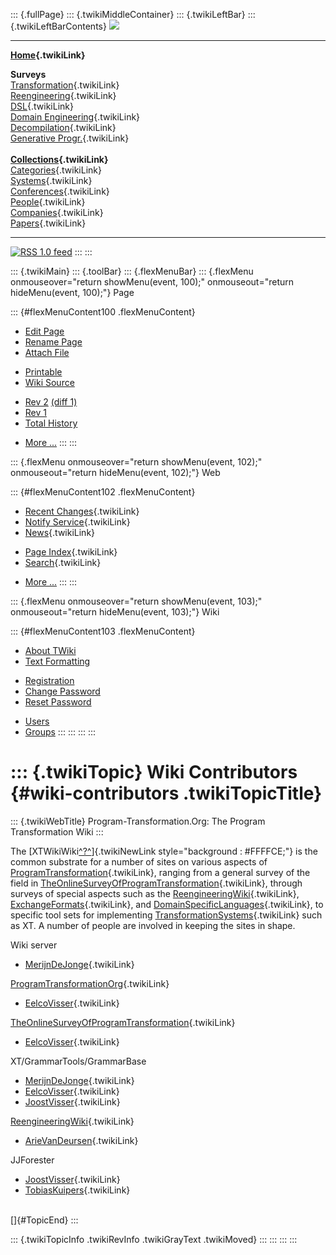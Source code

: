 ::: {.fullPage}
::: {.twikiMiddleContainer}
::: {.twikiLeftBar}
::: {.twikiLeftBarContents}
![](../pub/transformation.gif)

------------------------------------------------------------------------

**[Home](WebHome){.twikiLink}**

**Surveys**\
[Transformation](ProgramTransformation){.twikiLink}\
[Reengineering](ReengineeringWiki){.twikiLink}\
[DSL](DomainSpecificLanguages){.twikiLink}\
[Domain Engineering](DomainEngineering){.twikiLink}\
[Decompilation](DeCompilation){.twikiLink}\
[Generative Progr.](GenerativeProgrammingWiki){.twikiLink}\
\
**[Collections](CategoryCollection){.twikiLink}**\
[Categories](CategoryCategory){.twikiLink}\
[Systems](TransformationSystems){.twikiLink}\
[Conferences](TransformationConferences){.twikiLink}\
[People](TransformationPeople){.twikiLink}\
[Companies](TransformationCompanies){.twikiLink}\
[Papers](CategoryPaper){.twikiLink}

------------------------------------------------------------------------

[![](../pub/rss.gif "RSS 1.0 feed")](WebRss@skin=rss)
:::
:::

::: {.twikiMain}
::: {.toolBar}
::: {.flexMenuBar}
::: {.flexMenu onmouseover="return showMenu(event, 100);" onmouseout="return hideMenu(event, 100);"}
Page

::: {#flexMenuContent100 .flexMenuContent}
-   [Edit
    Page](http://www.program-transformation.org/edit/Transform/WikiContributors?t=1536826412)
-   [Rename
    Page](http://www.program-transformation.org/rename/Transform/WikiContributors)
-   [Attach
    File](http://www.program-transformation.org/attach/Transform/WikiContributors)

<!-- -->

-   [Printable](http://www.program-transformation.org/view/Transform/WikiContributors?skin=print.pattern)
-   [Wiki
    Source](http://www.program-transformation.org/view/Transform/WikiContributors?skin=text&raw=on&contenttype=text/plain)

<!-- -->

-   [Rev
    2](http://www.program-transformation.org/view/Transform/WikiContributors?rev=1.2)
    [(diff 1)](http://www.program-transformation.org/rdiff/Transform/WikiContributors?rev1=1.2&rev2=1.1)
-   [Rev
    1](http://www.program-transformation.org/view/Transform/WikiContributors?rev=1.1)
-   [Total
    History](http://www.program-transformation.org/rdiff/Transform/WikiContributors)

<!-- -->

-   [More
    \...](http://www.program-transformation.org/oops/Transform/WikiContributors?template=oopsmore&param1=1.2&param2=1.2)
:::
:::

::: {.flexMenu onmouseover="return showMenu(event, 102);" onmouseout="return hideMenu(event, 102);"}
Web

::: {#flexMenuContent102 .flexMenuContent}
-   [Recent Changes](WebChanges){.twikiLink}
-   [Notify Service](WebNotify){.twikiLink}
-   [News](WebNews){.twikiLink}

<!-- -->

-   [Page Index](WebIndex){.twikiLink}
-   [Search](WebSearch){.twikiLink}

<!-- -->

-   [More
    \...](http://www.program-transformation.org/oops/Transform/WikiContributors?template=oopsmore&param1=1.2&param2=1.2)
:::
:::

::: {.flexMenu onmouseover="return showMenu(event, 103);" onmouseout="return hideMenu(event, 103);"}
Wiki

::: {#flexMenuContent103 .flexMenuContent}
-   [About
    TWiki](http://www.program-transformation.org/view/TWiki/WebHome)
-   [Text
    Formatting](http://www.program-transformation.org/view/TWiki/TextFormattingRules)

<!-- -->

-   [Registration](http://www.program-transformation.org/view/TWiki/TWikiRegistration)
-   [Change
    Password](http://www.program-transformation.org/view/TWiki/ChangePassword)
-   [Reset
    Password](http://www.program-transformation.org/view/TWiki/ResetPassword)

<!-- -->

-   [Users](http://www.program-transformation.org/view/Main/TWikiUsers)
-   [Groups](http://www.program-transformation.org/view/Main/TWikiGroups)
:::
:::
:::
:::

::: {.twikiTopic}
Wiki Contributors {#wiki-contributors .twikiTopicTitle}
=================

::: {.twikiWebTitle}
Program-Transformation.Org: The Program Transformation Wiki
:::

The
[XTWikiWiki[^?^](http://www.program-transformation.org/edit/Transform/XTWikiWiki?topicparent=Transform.WikiContributors)]{.twikiNewLink
style="background : #FFFFCE;"} is the common substrate for a number of
sites on various aspects of
[ProgramTransformation](ProgramTransformation){.twikiLink}, ranging from
a general survey of the field in
[TheOnlineSurveyOfProgramTransformation](TheOnlineSurveyOfProgramTransformation){.twikiLink},
through surveys of special aspects such as the
[ReengineeringWiki](ReengineeringWiki){.twikiLink},
[ExchangeFormats](ExchangeFormat){.twikiLink}, and
[DomainSpecificLanguages](DomainSpecificLanguages){.twikiLink}, to
specific tool sets for implementing
[TransformationSystems](TransformationSystems){.twikiLink} such as XT. A
number of people are involved in keeping the sites in shape.

Wiki server

-   [MerijnDeJonge](MerijnDeJonge){.twikiLink}

[ProgramTransformationOrg](ProgramTransformationOrg){.twikiLink}

-   [EelcoVisser](EelcoVisser){.twikiLink}

[TheOnlineSurveyOfProgramTransformation](TheOnlineSurveyOfProgramTransformation){.twikiLink}

-   [EelcoVisser](EelcoVisser){.twikiLink}

XT/GrammarTools/GrammarBase

-   [MerijnDeJonge](MerijnDeJonge){.twikiLink}
-   [EelcoVisser](EelcoVisser){.twikiLink}
-   [JoostVisser](JoostVisser){.twikiLink}

[ReengineeringWiki](ReengineeringWiki){.twikiLink}

-   [ArieVanDeursen](ArieVanDeursen){.twikiLink}

JJForester

-   [JoostVisser](JoostVisser){.twikiLink}
-   [TobiasKuipers](TobiasKuipers){.twikiLink}

\
[]{#TopicEnd}
:::

::: {.twikiTopicInfo .twikiRevInfo .twikiGrayText .twikiMoved}
:::
:::
:::
:::
